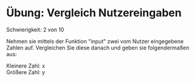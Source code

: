 # Übung: Vergleich Nutzereingaben

Schwierigkeit: 2 von 10

Nehmen sie mittels der Funktion "input" zwei vom Nutzer eingegebene Zahlen
auf. Vergleichen Sie diese danach und geben sie folgendermaßen aus:

Kleinere Zahl: x  
Größere Zahl: y